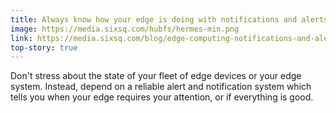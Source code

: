 ```yaml
---
title: Always know how your edge is doing with notifications and alerts
image: https://media.sixsq.com/hubfs/hermes-min.png
link: https://media.sixsq.com/blog/edge-computing-notifications-and-alerts
top-story: true
---
```


Don't stress about the state of your fleet of edge devices or your edge system. Instead, depend on a reliable alert and notification system which tells you when your edge requires your attention, or if everything is good.
